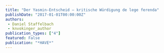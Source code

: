 ```yaml
---
title: "Der Yasmin-Entscheid – kritische Würdigung de lege ferenda"
publishDate: "2017-01-01T00:00:00Z"
authors: 
 - Daniel Staffelbach
 - knvokinger_author
publication_types: ["4"]
featured: False
publication: "*HAVE*"
---
```


